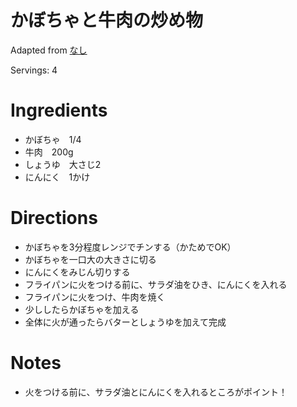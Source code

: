 
# かぼちゃと牛肉の炒め物

Adapted from [なし](#)

Servings: 4

# Ingredients
- かぼちゃ　1/4
- 牛肉　200g
- しょうゆ　大さじ2
- にんにく　1かけ

# Directions
- かぼちゃを3分程度レンジでチンする（かためでOK）
- かぼちゃを一口大の大きさに切る
- にんにくをみじん切りする
- フライパンに火をつける前に、サラダ油をひき、にんにくを入れる
- フライパンに火をつけ、牛肉を焼く
- 少ししたらかぼちゃを加える
- 全体に火が通ったらバターとしょうゆを加えて完成

# Notes
- 火をつける前に、サラダ油とにんにくを入れるところがポイント！
